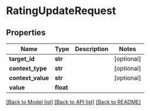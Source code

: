 # RatingUpdateRequest

## Properties
Name | Type | Description | Notes
------------ | ------------- | ------------- | -------------
**target_id** | **str** |  | [optional] 
**context_type** | **str** |  | [optional] 
**context_value** | **str** |  | [optional] 
**value** | **float** |  | 

[[Back to Model list]](../README.md#documentation-for-models) [[Back to API list]](../README.md#documentation-for-api-endpoints) [[Back to README]](../README.md)


